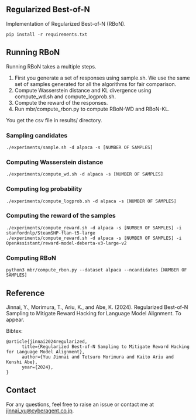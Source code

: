 ## Regularized Best-of-N

Implementation of Regularized Best-of-N (RBoN).


```
pip install -r requirements.txt
```

## Running RBoN

Running RBoN takes a multiple steps. 

1. First you generate a set of responses using sample.sh. We use the same set of samples generated for all the algorithms for fair comparison.
2. Compute Wasserstein distance and KL divergence using compute_wd.sh and compute_logprob.sh. 
3. Compute the reward of the responses.
3. Run mbr/compute_rbon.py to compute RBoN-WD and RBoN-KL.

You get the csv file in results/ directory.

### Sampling candidates

```
./experiments/sample.sh -d alpaca -s [NUMBER OF SAMPLES] 
```

### Computing Wasserstein distance

```
./experiments/compute_wd.sh -d alpaca -s [NUMBER OF SAMPLES] 
```

### Computing log probability

```
./experiments/compute_logprob.sh -d alpaca -s [NUMBER OF SAMPLES] 
```

### Computing the reward of the samples

```
./experiments/compute_reward.sh -d alpaca -s [NUMBER OF SAMPLES] -i stanfordnlp/SteamSHP-flan-t5-large
./experiments/compute_reward.sh -d alpaca -s [NUMBER OF SAMPLES] -i OpenAssistant/reward-model-deberta-v3-large-v2
```


### Computing RBoN
```
python3 mbr/compute_rbon.py --dataset alpaca --ncandidates [NUMBER OF SAMPLES]
```


## Reference

Jinnai, Y., Morimura, T., Ariu, K., and Abe, K. (2024). Regularized Best-of-N Sampling to Mitigate Reward Hacking for Language Model Alignment. To appear.

Bibtex:
```
@article{jinnai2024regularized,
      title={Regularized Best-of-N Sampling to Mitigate Reward Hacking for Language Model Alignment},
      author={Yuu Jinnai and Tetsuro Morimura and Kaito Ariu and Kenshi Abe},
      year={2024},
}
```

## Contact
For any questions, feel free to raise an issue or contact me at jinnai_yu@cyberagent.co.jp.